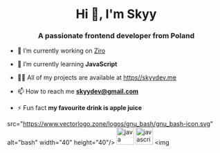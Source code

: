 <h1 align="center">Hi 👋, I'm Skyy</h1>
<h3 align="center">A passionate frontend developer from Poland</h3>

- 🔭 I’m currently working on [Ziro](https://ziro.wtf)

- 🌱 I’m currently learning **JavaScript**

- 👨‍💻 All of my projects are available at [https//skyydev.me](https//skyydev.me)

- 📫 How to reach me **skyydev@gmail.com**

- ⚡ Fun fact **my favourite drink is apple juice**

src="https://www.vectorlogo.zone/logos/gnu_bash/gnu_bash-icon.svg" alt="bash" width="40" height="40"/> <img  src="https://devicons.github.io/devicon/devicon.git/icons/java/java-original-wordmark.svg" alt="java" width="40" height="40"/> <img src="https://devicons.github.io/devicon/devicon.git/icons/javascript/javascript-original.svg" alt="javascript" width="40" height="40"/> <img
